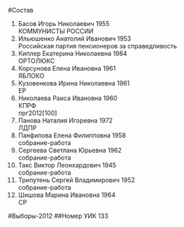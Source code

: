 #Состав
1. Басов Игорь Николаевич 1955   
    КОММУНИСТЫ РОССИИ
2. Ильюшенко Анатолий Иванович 1953   
    Российская партия пенсионеров за справедливость
3. Киплер Екатерина Николаевна 1984   
    ОРТОЛЮКС
4. Корсунова Елена Ивановна 1961   
    ЯБЛОКО
5. Кузовенкова Ирина Николаевна 1961   
    ЕР
6. Николаева Раиса Ивановна 1960   
    КПРФ  
    прг2012[100]
7. Панова Наталия Игоревна 1972   
    ЛДПР
8. Панфилова Елена Филипповна 1958   
    собрание-работа
9. Сергеева Светлана Юрьевна 1962   
    собрание-работа
10. Такс Виктор Леонхардович 1945   
    собрание-работа
11. Трипутень Сергей Владимирович 1952   
    собрание-работа
12. Шишова Марина Ивановна 1964   
    СР

#Выборы-2012
##Номер УИК
133